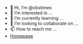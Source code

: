 - 👋 Hi, I’m @cbstimes
- 👀 I’m interested in ...
- 🌱 I’m currently learning ...
- 💞️ I’m looking to collaborate on ...
- 📫 How to reach me ...
-  [Homepage](https://cbstimes.github.io/)
<!---
cbstimes/cbstimes is a ✨ special ✨ repository because its `README.md` (this file) appears on your GitHub profile.
You can click the Preview link to take a look at your changes.
--->
